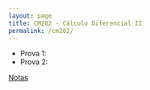 ```yaml
---
layout: page
title: CM202 - Cálculo Diferencial II
permalink: /cm202/
---
```


- Prova 1:
- Prova 2:

[Notas](cm202-notas.pdf)
